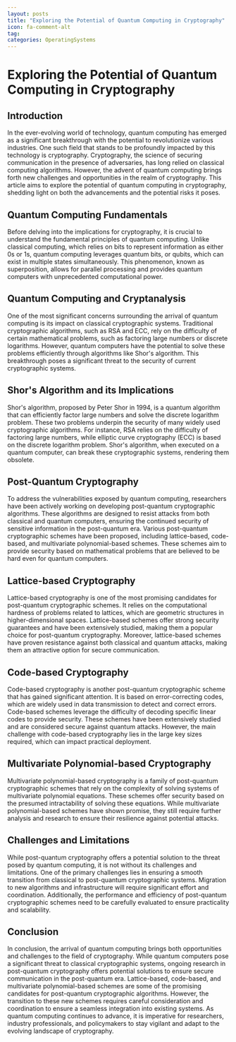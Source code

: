 ```yaml
---
layout: posts
title: "Exploring the Potential of Quantum Computing in Cryptography"
icon: fa-comment-alt
tag:      
categories: OperatingSystems
---
```



# Exploring the Potential of Quantum Computing in Cryptography

## Introduction

In the ever-evolving world of technology, quantum computing has emerged as a significant breakthrough with the potential to revolutionize various industries. One such field that stands to be profoundly impacted by this technology is cryptography. Cryptography, the science of securing communication in the presence of adversaries, has long relied on classical computing algorithms. However, the advent of quantum computing brings forth new challenges and opportunities in the realm of cryptography. This article aims to explore the potential of quantum computing in cryptography, shedding light on both the advancements and the potential risks it poses.

## Quantum Computing Fundamentals

Before delving into the implications for cryptography, it is crucial to understand the fundamental principles of quantum computing. Unlike classical computing, which relies on bits to represent information as either 0s or 1s, quantum computing leverages quantum bits, or qubits, which can exist in multiple states simultaneously. This phenomenon, known as superposition, allows for parallel processing and provides quantum computers with unprecedented computational power.

## Quantum Computing and Cryptanalysis

One of the most significant concerns surrounding the arrival of quantum computing is its impact on classical cryptographic systems. Traditional cryptographic algorithms, such as RSA and ECC, rely on the difficulty of certain mathematical problems, such as factoring large numbers or discrete logarithms. However, quantum computers have the potential to solve these problems efficiently through algorithms like Shor's algorithm. This breakthrough poses a significant threat to the security of current cryptographic systems.

## Shor's Algorithm and its Implications

Shor's algorithm, proposed by Peter Shor in 1994, is a quantum algorithm that can efficiently factor large numbers and solve the discrete logarithm problem. These two problems underpin the security of many widely used cryptographic algorithms. For instance, RSA relies on the difficulty of factoring large numbers, while elliptic curve cryptography (ECC) is based on the discrete logarithm problem. Shor's algorithm, when executed on a quantum computer, can break these cryptographic systems, rendering them obsolete.

## Post-Quantum Cryptography

To address the vulnerabilities exposed by quantum computing, researchers have been actively working on developing post-quantum cryptographic algorithms. These algorithms are designed to resist attacks from both classical and quantum computers, ensuring the continued security of sensitive information in the post-quantum era. Various post-quantum cryptographic schemes have been proposed, including lattice-based, code-based, and multivariate polynomial-based schemes. These schemes aim to provide security based on mathematical problems that are believed to be hard even for quantum computers.

## Lattice-based Cryptography

Lattice-based cryptography is one of the most promising candidates for post-quantum cryptographic schemes. It relies on the computational hardness of problems related to lattices, which are geometric structures in higher-dimensional spaces. Lattice-based schemes offer strong security guarantees and have been extensively studied, making them a popular choice for post-quantum cryptography. Moreover, lattice-based schemes have proven resistance against both classical and quantum attacks, making them an attractive option for secure communication.

## Code-based Cryptography

Code-based cryptography is another post-quantum cryptographic scheme that has gained significant attention. It is based on error-correcting codes, which are widely used in data transmission to detect and correct errors. Code-based schemes leverage the difficulty of decoding specific linear codes to provide security. These schemes have been extensively studied and are considered secure against quantum attacks. However, the main challenge with code-based cryptography lies in the large key sizes required, which can impact practical deployment.

## Multivariate Polynomial-based Cryptography

Multivariate polynomial-based cryptography is a family of post-quantum cryptographic schemes that rely on the complexity of solving systems of multivariate polynomial equations. These schemes offer security based on the presumed intractability of solving these equations. While multivariate polynomial-based schemes have shown promise, they still require further analysis and research to ensure their resilience against potential attacks.

## Challenges and Limitations

While post-quantum cryptography offers a potential solution to the threat posed by quantum computing, it is not without its challenges and limitations. One of the primary challenges lies in ensuring a smooth transition from classical to post-quantum cryptographic systems. Migration to new algorithms and infrastructure will require significant effort and coordination. Additionally, the performance and efficiency of post-quantum cryptographic schemes need to be carefully evaluated to ensure practicality and scalability.

## Conclusion

In conclusion, the arrival of quantum computing brings both opportunities and challenges to the field of cryptography. While quantum computers pose a significant threat to classical cryptographic systems, ongoing research in post-quantum cryptography offers potential solutions to ensure secure communication in the post-quantum era. Lattice-based, code-based, and multivariate polynomial-based schemes are some of the promising candidates for post-quantum cryptographic algorithms. However, the transition to these new schemes requires careful consideration and coordination to ensure a seamless integration into existing systems. As quantum computing continues to advance, it is imperative for researchers, industry professionals, and policymakers to stay vigilant and adapt to the evolving landscape of cryptography.